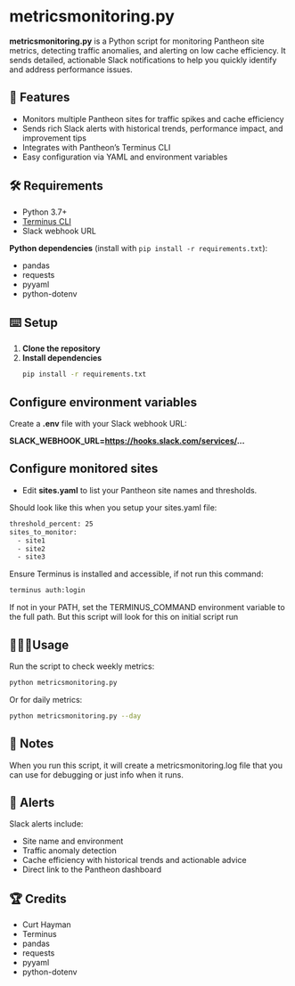 # metricsmonitoring.py

**metricsmonitoring.py** is a Python script for monitoring Pantheon site metrics, detecting traffic anomalies, and alerting on low cache efficiency. It sends detailed, actionable Slack notifications to help you quickly identify and address performance issues.

## 📰 Features

- Monitors multiple Pantheon sites for traffic spikes and cache efficiency
- Sends rich Slack alerts with historical trends, performance impact, and improvement tips
- Integrates with Pantheon’s Terminus CLI
- Easy configuration via YAML and environment variables

## 🛠️ Requirements

- Python 3.7+
- [Terminus CLI](https://pantheon.io/docs/terminus)
- Slack webhook URL

**Python dependencies** (install with `pip install -r requirements.txt`):

- pandas
- requests
- pyyaml
- python-dotenv

## ⌨️ Setup

1. **Clone the repository**
2. **Install dependencies**
   ```bash
   pip install -r requirements.txt

## Configure environment variables
Create a **.env** file with your Slack webhook URL:

**SLACK_WEBHOOK_URL=https://hooks.slack.com/services/...**

## Configure monitored sites
- Edit **sites.yaml** to list your Pantheon site names and thresholds.

Should look like this when you setup your sites.yaml file:
```bash
threshold_percent: 25
sites_to_monitor:
  - site1
  - site2
  - site3
```
Ensure Terminus is installed and accessible, if not run this command:
```bash
terminus auth:login
```

If not in your PATH, set the TERMINUS_COMMAND environment variable to the full path. But this script will look for this on initial script run
## 👨🏽‍💻Usage
Run the script to check weekly metrics:

```bash
python metricsmonitoring.py
```

Or for daily metrics:
```bash
python metricsmonitoring.py --day
```
## 📝 Notes
When you run this script, it will create a metricsmonitoring.log file that you can use for debugging or just info when it runs.

## 🚨 Alerts
Slack alerts include:

- Site name and environment
- Traffic anomaly detection
- Cache efficiency with historical trends and actionable advice
- Direct link to the Pantheon dashboard

## 🏆 Credits
- Curt Hayman
- Terminus
- pandas
- requests
- pyyaml
- python-dotenv
